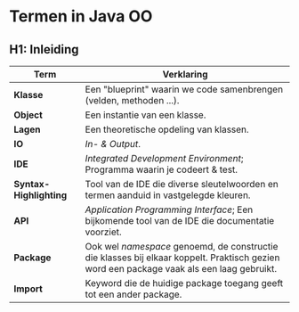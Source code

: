 # Termen in Java OO
## H1: Inleiding
Term | Verklaring
--- | ---
**Klasse** | Een "blueprint" waarin we code samenbrengen (velden, methoden ...).
**Object** | Een instantie van een klasse.
**Lagen** | Een theoretische opdeling van klassen.
**IO** | *In- & Output*.
**IDE** | *Integrated Development Environment*; Programma waarin je codeert & test.
**Syntax-Highlighting** | Tool van de IDE die diverse sleutelwoorden en termen aanduid in vastgelegde kleuren.
**API** | *Application Programming Interface*; Een bijkomende tool van de IDE die documentatie voorziet.
**Package** | Ook wel *namespace* genoemd, de constructie die klasses bij elkaar koppelt. Praktisch gezien word een package vaak als een laag gebruikt.
**Import** | Keyword die de huidige package toegang geeft tot een ander package.